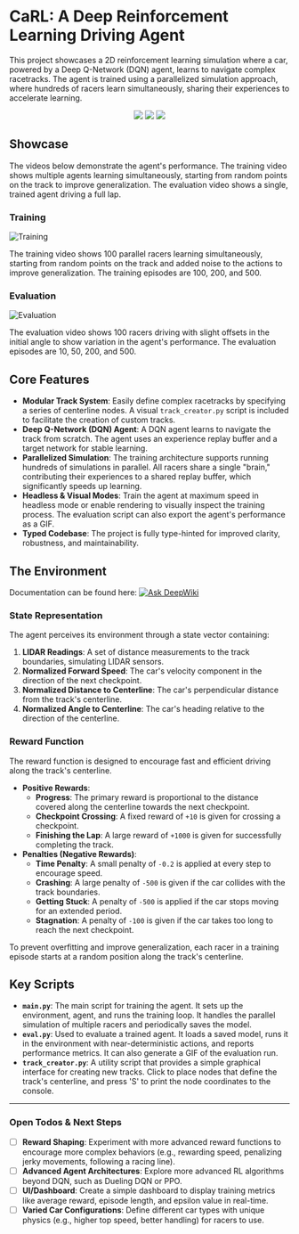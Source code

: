 # CaRL: A Deep Reinforcement Learning Driving Agent

This project showcases a 2D reinforcement learning simulation where a car, powered by a Deep Q-Network (DQN) agent, learns to navigate complex racetracks. The agent is trained using a parallelized simulation approach, where hundreds of racers learn simultaneously, sharing their experiences to accelerate learning.

<p align="center">
  <img src="https://img.shields.io/badge/Python-3.10-blue.svg">
  <img src="https://img.shields.io/badge/Pygame-2.1-orange.svg">
  <img src="https://img.shields.io/badge/PyTorch-1.13-red.svg">
</p>

## Showcase

The videos below demonstrate the agent's performance. The training video shows multiple agents learning simultaneously, starting from random points on the track to improve generalization. The evaluation video shows a single, trained agent driving a full lap.

### Training

![Training](documentation/train_100_200_500.gif)

The training video shows 100 parallel racers learning simultaneously, starting from random points on the track and added noise to the actions to improve generalization. The training episodes are 100, 200, and 500.

### Evaluation

![Evaluation](documentation/evaluation_10_50_200_500.gif)

The evaluation video shows 100 racers driving with slight offsets in the initial angle to show variation in the agent's performance. The evaluation episodes are 10, 50, 200, and 500.

## Core Features

- **Modular Track System**: Easily define complex racetracks by specifying a series of centerline nodes. A visual `track_creator.py` script is included to facilitate the creation of custom tracks.
- **Deep Q-Network (DQN) Agent**: A DQN agent learns to navigate the track from scratch. The agent uses an experience replay buffer and a target network for stable learning.
- **Parallelized Simulation**: The training architecture supports running hundreds of simulations in parallel. All racers share a single "brain," contributing their experiences to a shared replay buffer, which significantly speeds up learning.
- **Headless & Visual Modes**: Train the agent at maximum speed in headless mode or enable rendering to visually inspect the training process. The evaluation script can also export the agent's performance as a GIF.
- **Typed Codebase**: The project is fully type-hinted for improved clarity, robustness, and maintainability.

## The Environment

Documentation can be found here: [![Ask DeepWiki](https://deepwiki.com/badge.svg)](https://deepwiki.com/BertilBraun/CaRL)

### State Representation
The agent perceives its environment through a state vector containing:
1.  **LIDAR Readings**: A set of distance measurements to the track boundaries, simulating LIDAR sensors.
2.  **Normalized Forward Speed**: The car's velocity component in the direction of the next checkpoint.
3.  **Normalized Distance to Centerline**: The car's perpendicular distance from the track's centerline.
4.  **Normalized Angle to Centerline**: The car's heading relative to the direction of the centerline.

### Reward Function
The reward function is designed to encourage fast and efficient driving along the track's centerline.
- **Positive Rewards**:
    - **Progress**: The primary reward is proportional to the distance covered along the centerline towards the next checkpoint.
    - **Checkpoint Crossing**: A fixed reward of `+10` is given for crossing a checkpoint.
    - **Finishing the Lap**: A large reward of `+1000` is given for successfully completing the track.
- **Penalties (Negative Rewards)**:
    - **Time Penalty**: A small penalty of `-0.2` is applied at every step to encourage speed.
    - **Crashing**: A large penalty of `-500` is given if the car collides with the track boundaries.
    - **Getting Stuck**: A penalty of `-500` is applied if the car stops moving for an extended period.
    - **Stagnation**: A penalty of `-100` is given if the car takes too long to reach the next checkpoint.

To prevent overfitting and improve generalization, each racer in a training episode starts at a random position along the track's centerline.

## Key Scripts

- **`main.py`**: The main script for training the agent. It sets up the environment, agent, and runs the training loop. It handles the parallel simulation of multiple racers and periodically saves the model.
- **`eval.py`**: Used to evaluate a trained agent. It loads a saved model, runs it in the environment with near-deterministic actions, and reports performance metrics. It can also generate a GIF of the evaluation run.
- **`track_creator.py`**: A utility script that provides a simple graphical interface for creating new tracks. Click to place nodes that define the track's centerline, and press 'S' to print the node coordinates to the console.

---

### Open Todos & Next Steps
- [ ] **Reward Shaping**: Experiment with more advanced reward functions to encourage more complex behaviors (e.g., rewarding speed, penalizing jerky movements, following a racing line).
- [ ] **Advanced Agent Architectures**: Explore more advanced RL algorithms beyond DQN, such as Dueling DQN or PPO.
- [ ] **UI/Dashboard**: Create a simple dashboard to display training metrics like average reward, episode length, and epsilon value in real-time.
- [ ] **Varied Car Configurations**: Define different car types with unique physics (e.g., higher top speed, better handling) for racers to use.

